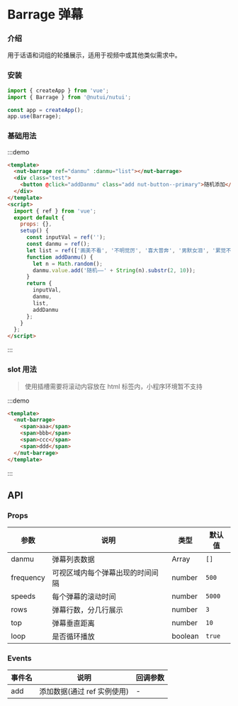 # Barrage 弹幕

### 介绍

用于话语和词组的轮播展示，适用于视频中或其他类似需求中。

### 安装

```javascript
import { createApp } from 'vue';
import { Barrage } from '@nutui/nutui';

const app = createApp();
app.use(Barrage);
```

### 基础用法

:::demo

```html
<template>
  <nut-barrage ref="danmu" :danmu="list"></nut-barrage>
  <div class="test">
    <button @click="addDanmu" class="add nut-button--primary">随机添加</button>
  </div>
</template>
<script>
  import { ref } from 'vue';
  export default {
    props: {},
    setup() {
      const inputVal = ref('');
      const danmu = ref();
      let list = ref(['画美不看', '不明觉厉', '喜大普奔', '男默女泪', '累觉不爱', '爷青结-']);
      function addDanmu() {
        let n = Math.random();
        danmu.value.add('随机——' + String(n).substr(2, 10));
      }
      return {
        inputVal,
        danmu,
        list,
        addDanmu
      };
    }
  };
</script>
```

:::

### slot 用法

> 使用插槽需要将滚动内容放在 html 标签内，小程序环境暂不支持

:::demo

```html
<template>
  <nut-barrage>
    <span>aaa</span>
    <span>bbb</span>
    <span>ccc</span>
    <span>ddd</span>
  </nut-barrage>
</template>
```

:::

## API

### Props

| 参数      | 说明                             | 类型    | 默认值 |
| --------- | -------------------------------- | ------- | ------ |
| danmu     | 弹幕列表数据                     | Array   | `[]`   |
| frequency | 可视区域内每个弹幕出现的时间间隔 | number  | `500`  |
| speeds    | 每个弹幕的滚动时间               | number  | `5000` |
| rows      | 弹幕行数，分几行展示             | number  | `3`    |
| top       | 弹幕垂直距离                     | number  | `10`   |
| loop      | 是否循环播放                     | boolean | `true` |

### Events

| 事件名 | 说明                        | 回调参数 |
| ------ | --------------------------- | -------- |
| add    | 添加数据(通过 ref 实例使用) | -        |
